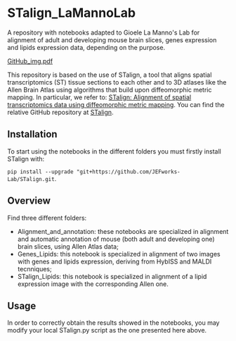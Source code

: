 # STalign_LaMannoLab
A repository with notebooks adapted to Gioele La Manno's Lab for alignment of adult and developing mouse brain slices, genes expression and lipids expression data, depending on the purpose.

[GitHub_img.pdf](https://github.com/user-attachments/files/16445229/GitHub_img.pdf)


This repository is based on the use of STalign, a tool that aligns spatial transcriptomics (ST) tissue sections to each other and to 3D atlases like the Allen Brain Atlas using algorithms that build upon diffeomorphic metric mapping.
In particular, we refer to: [STalign: Alignment of spatial transcriptomics data using diffeomorphic metric mapping](https://www.nature.com/articles/s41467-023-43915-7).
You can find the relative GitHub repository at [STalign](https://github.com/JEFworks-Lab/STalign?tab=readme-ov-file#overview).

## Installation
To start using the notebooks in the different folders you must firstly install STalign with:

`pip install --upgrade "git+https://github.com/JEFworks-Lab/STalign.git`.

## Overview
Find three different folders:
- Alignment_and_annotation: these notebooks are specialized in alignment and automatic annotation of mouse (both adult and developing one) brain slices, using Allen Atlas data;
- Genes_Lipids: this notebook is specialized in alignment of two images with genes and lipids expression, deriving from HybISS and MALDI tecnniques;
- STalign_Lipids: this notebook is specialized in alignment of a lipid expression image with the corresponding Allen one.

## Usage
In order to correctly obtain the results showed in the notebooks, you may modify your local STalign.py script as the one presented here above.

